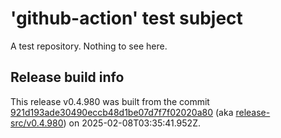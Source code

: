 # 'github-action' test subject

A test repository. Nothing to see here.


## Release build info

This release v0.4.980 was built from the commit [921d193ade30490eccb48d1be07d7f7f02020a80](https://github.com/kattecon/gh-release-test-ga/tree/921d193ade30490eccb48d1be07d7f7f02020a80) (aka [release-src/v0.4.980](https://github.com/kattecon/gh-release-test-ga/tree/release-src/v0.4.980)) on 2025-02-08T03:35:41.952Z.
        
